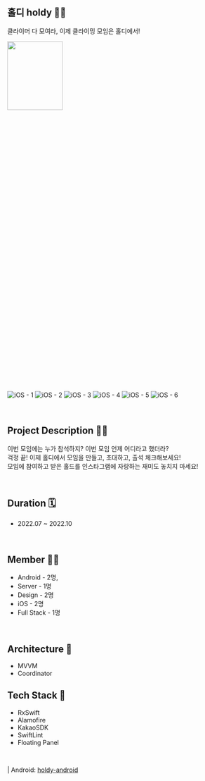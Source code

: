 ## 홀디 holdy 🧗‍♀️
클라이머 다 모여라, 이제 클라이밍 모임은 홀디에서!

<img src="https://user-images.githubusercontent.com/70064912/185799718-f4f3b04e-bd75-4f7e-a9bc-edf8f105a4b4.png" width="50%" height="20%"></img>
<br>

![iOS - 1](https://user-images.githubusercontent.com/90880660/193711370-b95ec5cb-d84c-4c25-a113-cd368fc49dbc.png)
![iOS - 2](https://user-images.githubusercontent.com/90880660/193711375-d7e21162-aea1-4b50-b8eb-22752886c198.png)
![iOS - 3](https://user-images.githubusercontent.com/90880660/193711378-3091a586-bfc3-415c-98a8-6fee61c4203c.png)
![iOS - 4](https://user-images.githubusercontent.com/90880660/193711381-05c77af3-1c77-45e3-86b2-be43195f6cc5.png)
![iOS - 5](https://user-images.githubusercontent.com/90880660/193711384-54e1814e-146d-46ac-90e6-8e03f17b68b5.png)
![iOS - 6](https://user-images.githubusercontent.com/90880660/193711386-c7c8e9d4-5566-463b-8389-3175bb96291f.png)

<br>



## Project Description 👩‍🏫
이번 모임에는 누가 참석하지? 이번 모임 언제 어디라고 했더라? <br>
걱정 끝! 이제 홀디에서 모임을 만들고, 초대하고, 출석 체크해보세요! <br> 
모임에 참여하고 받은 홀드를 인스타그램에 자랑하는 재미도 놓치지 마세요! <br>

<br>

## Duration 🗓️
- 2022.07 ~ 2022.10

<br>

## Member 👨‍💻 
- Android - 2명, <br>
- Server - 1명 <br>
- Design - 2명<br>
- iOS - 2명 <br>
- Full Stack - 1명 <br>

<br>

## Architecture 🏰

- MVVM
- Coordinator

## Tech Stack 🔨

- RxSwift
- Alamofire
- KakaoSDK
- SwiftLint
- Floating Panel


<br>


| Android: [holdy-android](https://github.com/Nexters/holdy-android)
